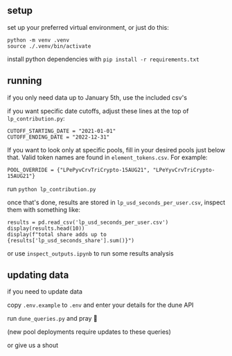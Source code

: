 ## setup

set up your preferred virtual environment, or just do this:

```
python -m venv .venv
source ./.venv/bin/activate
```

install python dependencies with `pip install -r requirements.txt`

## running

if you only need data up to January 5th, use the included csv's

if you want specific date cutoffs, adjust these lines at the top of `lp_contribution.py`:

```
CUTOFF_STARTING_DATE = "2021-01-01"
CUTOFF_ENDING_DATE = "2022-12-31"
```

If you want to look only at specific pools, fill in your desired pools just below that. Valid token names are found in `element_tokens.csv`. For example:

```
POOL_OVERRIDE = {"LPePyvCrvTriCrypto-15AUG21", "LPeYyvCrvTriCrypto-15AUG21"}
```

run `python lp_contribution.py`

once that's done, results are stored in `lp_usd_seconds_per_user.csv`, inspect them with something like:

```
results = pd.read_csv('lp_usd_seconds_per_user.csv')
display(results.head(10))
display(f"total share adds up to {results['lp_usd_seconds_share'].sum()}")
```

or use `inspect_outputs.ipynb` to run some results analysis

## updating data

if you need to update data

copy `.env.example` to `.env` and enter your details for the dune API

run `dune_queries.py` and pray :pray:

(new pool deployments require updates to these queries)

or give us a shout
